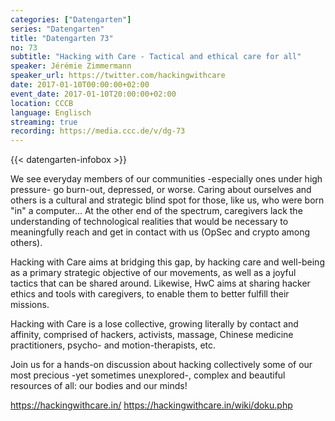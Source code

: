 ```yaml
---
categories: ["Datengarten"]
series: "Datengarten"
title: "Datengarten 73"
no: 73
subtitle: "Hacking with Care - Tactical and ethical care for all"
speaker: Jérémie Zimmermann
speaker_url: https://twitter.com/hackingwithcare
date: 2017-01-10T00:00:00+02:00
event_date: 2017-01-10T20:00:00+02:00
location: CCCB
language: Englisch
streaming: true
recording: https://media.ccc.de/v/dg-73
---
```

{{< datengarten-infobox >}}

We see everyday members of our communities -especially ones under high
pressure- go burn-out, depressed, or worse. Caring about ourselves and
others is a cultural and strategic blind spot for those, like us, who
were born \"in\" a computer... At the other end of the spectrum,
caregivers lack the understanding of technological realities that
would be necessary to meaningfully reach and get in contact with us
(OpSec and crypto among others).

Hacking with Care aims at bridging this gap, by hacking care and
well-being as a primary strategic objective of our movements, as well
as a joyful tactics that can be shared around. Likewise, HwC aims at
sharing hacker ethics and tools with caregivers, to enable them to
better fulfill their missions.

Hacking with Care is a lose collective, growing literally by contact
and affinity, comprised of hackers, activists, massage, Chinese
medicine practitioners, psycho- and motion-therapists, etc.

Join us for a hands-on discussion about hacking collectively some of
our most precious -yet sometimes unexplored-, complex and beautiful
resources of all: our bodies and our minds!

https://hackingwithcare.in/
https://hackingwithcare.in/wiki/doku.php

